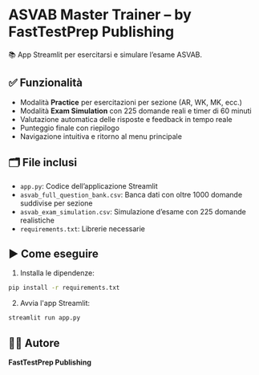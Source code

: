 # ASVAB Master Trainer – by FastTestPrep Publishing

📚 App Streamlit per esercitarsi e simulare l’esame ASVAB.

## ✅ Funzionalità

- Modalità **Practice** per esercitazioni per sezione (AR, WK, MK, ecc.)
- Modalità **Exam Simulation** con 225 domande reali e timer di 60 minuti
- Valutazione automatica delle risposte e feedback in tempo reale
- Punteggio finale con riepilogo
- Navigazione intuitiva e ritorno al menu principale

## 🗂️ File inclusi

- `app.py`: Codice dell’applicazione Streamlit
- `asvab_full_question_bank.csv`: Banca dati con oltre 1000 domande suddivise per sezione
- `asvab_exam_simulation.csv`: Simulazione d’esame con 225 domande realistiche
- `requirements.txt`: Librerie necessarie

## ▶️ Come eseguire

1. Installa le dipendenze:

```bash
pip install -r requirements.txt
```

2. Avvia l'app Streamlit:

```bash
streamlit run app.py
```

## 👨‍💻 Autore

**FastTestPrep Publishing**
